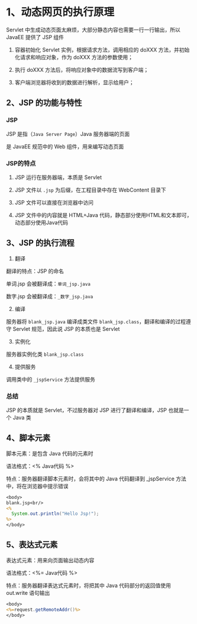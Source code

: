 # 1、动态网页的执行原理

Servlet 中生成动态页面太麻烦，大部分静态内容也需要一行一行输出，所以 JavaEE 提供了 JSP 组件



1. 容器初始化 Servlet 实例，根据请求方法，调用相应的 doXXX 方法，并初始化请求和响应对象，作为 doXXX 方法的参数使用；

2. 执行 doXXX 方法后，将响应对象中的数据流写到客户端；

3. 客户端浏览器将收到的数据进行解析，显示给用户；



## 2、JSP 的功能与特性

### JSP

JSP 是指（`Java Server Page`）Java 服务器端的页面

是 JavaEE 规范中的 Web 组件，用来编写动态页面

### JSP的特点

1. JSP 运行在服务器端，本质是 Servlet

2. JSP 文件以 `.jsp` 为后缀，在工程目录中存在 WebContent 目录下

3. JSP 文件可以直接在浏览器中访问

4. JSP 文件中的内容就是 HTML+Java 代码，静态部分使用HTML和文本即可，动态部分使用Java代码



## 3、JSP 的执行流程

1. 翻译

翻译的特点：JSP 的命名

单词.jsp 会被翻译成：`单词_jsp.java`

数字.jsp 会被翻译成：`_数字_jsp.java`



2. 编译

服务器将 `blank_jsp.java` 编译成类文件 `blank_jsp.class`，翻译和编译的过程遵守 Servlet 规范，因此说 JSP 的本质也是 Servlet



3. 实例化

服务器实例化类 `blank_jsp.class`



4. 提供服务

调用类中的 `_jspService` 方法提供服务



### 总结

JSP 的本质就是 Servlet，不过服务器对 JSP 进行了翻译和编译，JSP 也就是一个 Java 类









## 4、脚本元素

脚本元素：是包含 Java 代码的元素时

语法格式：<% Java代码 %>

特点：服务器翻译脚本元素时，会将其中的 Java 代码翻译到 _jspService 方法中，将在浏览器中提示错误

~~~jsp
<body>
blank.jsp<br/>
<%
  System.out.println("Hello Jsp!");
%>
</body>
~~~





## 5、表达式元素

表达式元素：用来向页面输出动态内容

语法格式：<%= Java代码 %>

特点：服务器翻译表达式元素时，将把其中 Java 代码部分的返回值使用 out.write 语句输出

~~~jsp
<body>
<%=request.getRemoteAddr()%>
</body>
~~~





